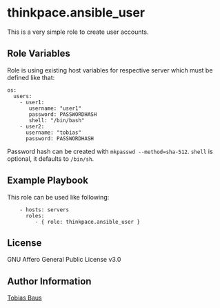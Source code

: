 thinkpace.ansible_user
=========

This is a very simple role to create user accounts.

Role Variables
--------------

Role is using existing host variables for respective server which must be defined like that:

```
os:
  users:
    - user1:
       username: "user1"
       password: PASSWORDHASH
       shell: "/bin/bash"
    - user2:
      username: "tobias"
      password: PASSWORDHASH
```

Password hash can be created with `mkpasswd --method=sha-512`. `shell` is optional, it defaults to `/bin/sh`.

Example Playbook
----------------

This role can be used like following:

```
    - hosts: servers
      roles:
         - { role: thinkpace.ansible_user }
```

License
-------

GNU Affero General Public License v3.0

Author Information
------------------

[Tobias Baus](https://tobiasbaus.de)
